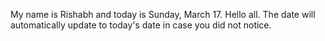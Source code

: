 My name is Rishabh and today is Sunday, March 17. Hello all. The date will automatically update to today's date in case you did not notice.

